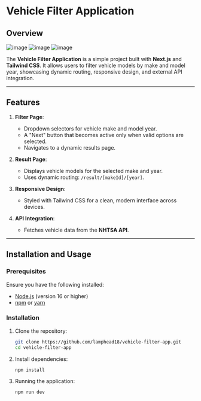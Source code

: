 # Vehicle Filter Application

## Overview

![image](https://github.com/user-attachments/assets/35827fe7-c4dd-428b-bdcc-7b798462c701) 
![image](https://github.com/user-attachments/assets/0e27f478-ee97-4dd1-893d-b933fbe6e9e4)
![image](https://github.com/user-attachments/assets/cfcd0fdf-8e5a-4d10-a78a-8bb64ca7dc34)


The **Vehicle Filter Application** is a simple project built with **Next.js** and **Tailwind CSS**. It allows users to filter vehicle models by make and model year, showcasing dynamic routing, responsive design, and external API integration.

---

## Features

1. **Filter Page**:

   - Dropdown selectors for vehicle make and model year.
   - A "Next" button that becomes active only when valid options are selected.
   - Navigates to a dynamic results page.

2. **Result Page**:

   - Displays vehicle models for the selected make and year.
   - Uses dynamic routing: `/result/[makeId]/[year]`.

3. **Responsive Design**:

   - Styled with Tailwind CSS for a clean, modern interface across devices.

4. **API Integration**:
   - Fetches vehicle data from the **NHTSA API**.

---

## Installation and Usage

### Prerequisites

Ensure you have the following installed:

- [Node.js](https://nodejs.org/) (version 16 or higher)
- [npm](https://www.npmjs.com/) or [yarn](https://yarnpkg.com/)

### Installation

1. Clone the repository:
   ```bash
   git clone https://github.com/lamphead18/vehicle-filter-app.git
   cd vehicle-filter-app
   ```
2. Install dependencies:
   ```bash
   npm install
   ```
3. Running the application:
   ```bash
   npm run dev
   ```
